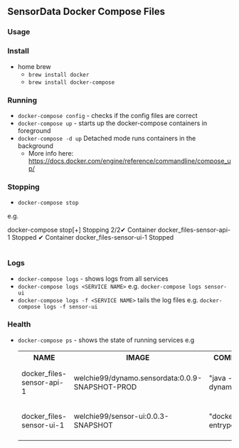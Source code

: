 ## SensorData Docker Compose Files


### Usage

### Install
- home brew
    - `brew install docker`
    - `brew install docker-compose`

### Running
 - `docker-compose config` - checks if the config files are correct
 - `docker-compose up` - starts up the docker-compose containers in foreground
 - `docker-compose -d up` Detached mode runs containers in the background
   - More info here: https://docs.docker.com/engine/reference/commandline/compose_up/

### Stopping
 - `docker-compose stop`

e.g.

<table border="0px">
<tr>docker-compose stop</tr>
<tr>[+] Stopping 2/2</tr>
<tr>✔ Container docker_files-sensor-api-1  Stopped</tr>
<tr> ✔ Container docker_files-sensor-ui-1   Stopped</tr>
</table>

### Logs
 - `docker-compose logs` - shows logs from all services
 - `docker-compose logs <SERVICE NAME>` e.g. `docker-compose logs sensor-ui`
 - `docker-compose logs -f <SERVICE NAME>` tails the log files e.g. `docker-compose logs -f sensor-ui`

### Health
 - `docker-compose ps` - shows the state of running services e.g
   <table>
   <tr>
    <th>NAME</th><th>IMAGE</th><th>COMMAND</th><th>SERVICE</th><th>CREATED</th><th>STATUS</th><th>PORTS</th>
   </tr>
   <tr>
      <td>docker_files-sensor-api-1</td>
      <td>welchie99/dynamo.sensordata:0.0.9-SNAPSHOT-PROD</td>
      <td>"java -jar dynamo.se…"</td>
      <td>sensor-api</td>
      <td>2 hours ago</td>
      <td>Up 5 seconds (health: starting)</td>
      <td>0.0.0.0:80->8080/tcp</td>
   </tr>
   <tr>
      <td>docker_files-sensor-ui-1</td>
      <td>welchie99/sensor-ui:0.0.3-SNAPSHOT</td>
      <td>"docker-entrypoint.s…"</td>
      <td>sensor-ui</td>
      <td>2 hours ago</td>
      <td>Up 5 seconds (health: starting)</td>
      <td>0.0.0.0:3000->3000/tcp</td>
   </tr>
   </table>
